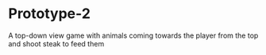 # Prototype-2
A top-down view game with animals coming towards the player from the top and shoot steak to feed them
